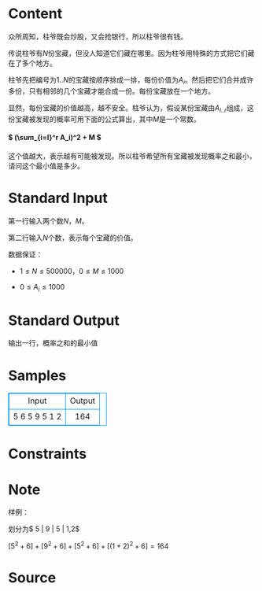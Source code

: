 
# Content

众所周知，柱爷既会炒股，又会抢银行，所以柱爷很有钱。

传说柱爷有$N$份宝藏，但没人知道它们藏在哪里。因为柱爷用特殊的方式把它们藏在了多个地方。

柱爷先把编号为$1..N$的宝藏按顺序排成一排，每份价值为$A_i$。然后把它们合并成许多份，只有相邻的几个宝藏才能合成一份。每份宝藏放在一个地方。

显然，每份宝藏的价值越高，越不安全。柱爷认为，假设某份宝藏由$A_{l..r}$组成，这份宝藏被发现的概率可用下面的公式算出，其中$M$是一个常数。

#### $ (\sum_{i=l}^r A_i)^2 + M $

这个值越大，表示越有可能被发现。所以柱爷希望所有宝藏被发现概率之和最小，请问这个最小值是多少。

# Standard Input

第一行输入两个数$N，M$。

第二行输入$N$个数，表示每个宝藏的价值。

数据保证：

* $1 \leq N \leq 500 000，0 \leq M \leq 1000$

* $0 \leq A_i \leq 1000$

# Standard Output

输出一行，概率之和的最小值

# Samples

<style>
        table,table tr th, table tr td { border:1px solid #0094ff; }
        table { width: 200px; min-height: 25px; line-height: 25px; text-align: center; border-collapse: collapse;}   
    </style>
<table>
	<tr>
		<td>Input</td>
		<td>Output</td>
	</tr>
<tr><td>5 6
5 9 5 1 2</td><td>164
</td></tr></table>


# Constraints



# Note

样例：

划分为$ 5 | 9 | 5 | 1,2$

$[5^2+6]+[9^2+6]+[5^2+6]+[(1+2)^2+6]=164$

# Source


